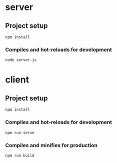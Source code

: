 # server

## Project setup
```
npm install
```

### Compiles and hot-reloads for development
```
node server.js
```


# client

## Project setup
```
npm install
```

### Compiles and hot-reloads for development
```
npm run serve
```

### Compiles and minifies for production
```
npm run build
```